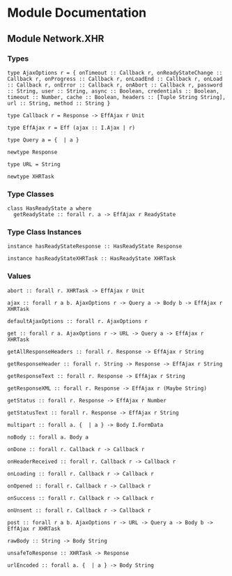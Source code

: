 # Module Documentation

## Module Network.XHR

### Types

    type AjaxOptions r = { onTimeout :: Callback r, onReadyStateChange :: Callback r, onProgress :: Callback r, onLoadEnd :: Callback r, onLoad :: Callback r, onError :: Callback r, onAbort :: Callback r, password :: String, user :: String, async :: Boolean, credentials :: Boolean, timeout :: Number, cache :: Boolean, headers :: [Tuple String String], url :: String, method :: String }

    type Callback r = Response -> EffAjax r Unit

    type EffAjax r = Eff (ajax :: I.Ajax | r)

    type Query a = {  | a }

    newtype Response

    type URL = String

    newtype XHRTask


### Type Classes

    class HasReadyState a where
      getReadyState :: forall r. a -> EffAjax r ReadyState


### Type Class Instances

    instance hasReadyStateResponse :: HasReadyState Response

    instance hasReadyStateXHRTask :: HasReadyState XHRTask


### Values

    abort :: forall r. XHRTask -> EffAjax r Unit

    ajax :: forall r a b. AjaxOptions r -> Query a -> Body b -> EffAjax r XHRTask

    defaultAjaxOptions :: forall r. AjaxOptions r

    get :: forall r a. AjaxOptions r -> URL -> Query a -> EffAjax r XHRTask

    getAllResponseHeaders :: forall r. Response -> EffAjax r String

    getResponseHeader :: forall r. String -> Response -> EffAjax r String

    getResponseText :: forall r. Response -> EffAjax r String

    getResponseXML :: forall r. Response -> EffAjax r (Maybe String)

    getStatus :: forall r. Response -> EffAjax r Number

    getStatusText :: forall r. Response -> EffAjax r String

    multipart :: forall a. {  | a } -> Body I.FormData

    noBody :: forall a. Body a

    onDone :: forall r. Callback r -> Callback r

    onHeaderReceived :: forall r. Callback r -> Callback r

    onLoading :: forall r. Callback r -> Callback r

    onOpened :: forall r. Callback r -> Callback r

    onSuccess :: forall r. Callback r -> Callback r

    onUnsent :: forall r. Callback r -> Callback r

    post :: forall r a b. AjaxOptions r -> URL -> Query a -> Body b -> EffAjax r XHRTask

    rawBody :: String -> Body String

    unsafeToResponse :: XHRTask -> Response

    urlEncoded :: forall a. {  | a } -> Body String



